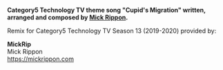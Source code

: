 **Category5 Technology TV theme song "Cupid's Migration" written, arranged and composed by [Mick Rippon](https://mickrippon.com).**

Remix for Category5 Technology TV Season 13 (2019-2020) provided by:

**MickRip**\
Mick Rippon\
https://mickrippon.com
